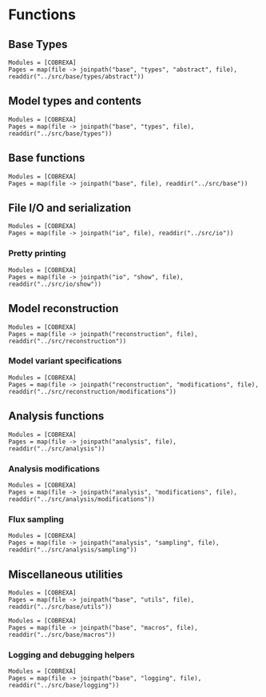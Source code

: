 # Functions

## Base Types

```@autodocs
Modules = [COBREXA]
Pages = map(file -> joinpath("base", "types", "abstract", file), readdir("../src/base/types/abstract"))
```

## Model types and contents

```@autodocs
Modules = [COBREXA]
Pages = map(file -> joinpath("base", "types", file), readdir("../src/base/types"))
```

## Base functions

```@autodocs
Modules = [COBREXA]
Pages = map(file -> joinpath("base", file), readdir("../src/base"))
```

## File I/O and serialization

```@autodocs
Modules = [COBREXA]
Pages = map(file -> joinpath("io", file), readdir("../src/io"))
```

### Pretty printing

```@autodocs
Modules = [COBREXA]
Pages = map(file -> joinpath("io", "show", file), readdir("../src/io/show"))
```

## Model reconstruction

```@autodocs
Modules = [COBREXA]
Pages = map(file -> joinpath("reconstruction", file), readdir("../src/reconstruction"))
```

### Model variant specifications

```@autodocs
Modules = [COBREXA]
Pages = map(file -> joinpath("reconstruction", "modifications", file), readdir("../src/reconstruction/modifications"))
```

## Analysis functions

```@autodocs
Modules = [COBREXA]
Pages = map(file -> joinpath("analysis", file), readdir("../src/analysis"))
```

### Analysis modifications

```@autodocs
Modules = [COBREXA]
Pages = map(file -> joinpath("analysis", "modifications", file), readdir("../src/analysis/modifications"))
```

### Flux sampling

```@autodocs
Modules = [COBREXA]
Pages = map(file -> joinpath("analysis", "sampling", file), readdir("../src/analysis/sampling"))
```

## Miscellaneous utilities

```@autodocs
Modules = [COBREXA]
Pages = map(file -> joinpath("base", "utils", file), readdir("../src/base/utils"))
```

```@autodocs
Modules = [COBREXA]
Pages = map(file -> joinpath("base", "macros", file), readdir("../src/base/macros"))
```

### Logging and debugging helpers

```@autodocs
Modules = [COBREXA]
Pages = map(file -> joinpath("base", "logging", file), readdir("../src/base/logging"))
```
